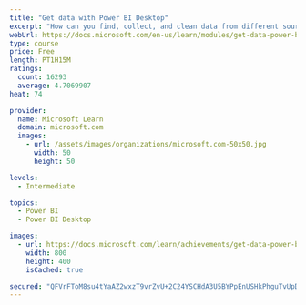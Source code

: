 ```yaml
---
title: "Get data with Power BI Desktop"
excerpt: "How can you find, collect, and clean data from different sources? Power BI is a tool for making sense of your data. You will learn tricks to make data-gathering easier."
webUrl: https://docs.microsoft.com/en-us/learn/modules/get-data-power-bi/
type: course
price: Free
length: PT1H15M
ratings:
  count: 16293
  average: 4.7069907
heat: 74

provider:
  name: Microsoft Learn
  domain: microsoft.com
  images:
    - url: /assets/images/organizations/microsoft.com-50x50.jpg
      width: 50
      height: 50

levels:
  - Intermediate

topics:
  - Power BI
  - Power BI Desktop

images:
  - url: https://docs.microsoft.com/learn/achievements/get-data-power-bi-desktop-social.png
    width: 800
    height: 400
    isCached: true

secured: "QFVrFToM8su4tYaAZ2wxzT9vrZvU+2C24YSCHdA3U5BYPpEnUSHkPhguTvUpDyR/5Z5ji2xclkYIYFXfFjSdJbu4CxjnjA6fhksHk87f1BdcmhH5tYy82QRwa7XoEJdLuNA2oTjVwXJzGOAgOqoz1CKAJPUbjR/QB7FkNmz1vZTvEIEWJn+2Enp4VJgyKBH79gZGcWQi+w8OJZ7TG+qP31KBiJLXp5CnC3+Nt4a3AL+glkAT2JcIHeiUwAZrmp6xKrCfeNkash7p0Lps63MPUmbENUhDDA6/S5WH58MhLFSYd3fXL1Vxe6HgH6AxCGaNejlxhaXRWE2uMFWWC9SrjnpKhLDpPfmwEZb3uCglTM7MFBZz+iNO/ipGu4qyNeLIXqeq6oOQ3vXM52osfQmQXJCjcmQt5kEp1oth/we3gu/etWxaFXPNH8anZjcKzevT;UHt5Foy6RJos/9WcBVt4WA=="
---
```


